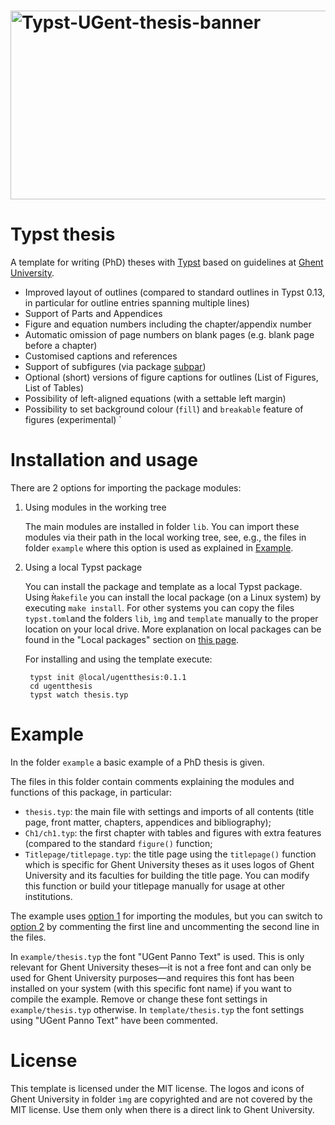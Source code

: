 <h1>
<img width="2146" height="302" alt="Typst-UGent-thesis-banner" src="https://github.com/user-attachments/assets/4d31ee26-9639-4566-9142-68ef41a2a19f" />
</h1>

# Typst thesis

A template for writing (PhD) theses with [Typst](https://typst.app/) based on guidelines at [Ghent University](https://www.ugent.be/en).

- Improved layout of outlines (compared to standard outlines in Typst 0.13, in particular for outline entries spanning multiple lines)
- Support of Parts and Appendices
- Figure and equation numbers including the chapter/appendix number
- Automatic omission of page numbers on blank pages (e.g. blank page before a chapter)
- Customised captions and references
- Support of subfigures (via package [subpar](https://typst.app/universe/package/subpar))
- Optional (short) versions of figure captions for outlines (List of Figures, List of Tables)
- Possibility of left-aligned equations (with a settable left margin)
- Possibility to set background colour (`fill`) and `breakable` feature of figures (experimental)
`

# Installation and usage


There are 2 options for importing the package modules:

1. <a name="workingtree"></a> Using modules in the working tree 

    The main modules are installed in folder `lib`. You can import these modules via their path in the local working tree, see, e.g., the files in folder `example` where this option is used as explained in [Example](#example).

2. <a name="localpackage"></a> Using a local Typst package 

    You can install the package and template as a local Typst package. Using  `M̀akefile` you can install the local package (on a Linux system) by executing `make install`. For other systems you can copy the files `typst.toml`and the folders `lib`, `ìmg` and `template` manually to the proper location on your local drive. More explanation on local packages can be found in the "Local packages" section on [this page](https://github.com/typst/packages/#).

    For installing and using the template execute:
    
        typst init @local/ugentthesis:0.1.1  
        cd ugentthesis
        typst watch thesis.typ
 

 
# Example

In the folder `example` a basic example of a PhD thesis is given. 

The files in this folder contain comments explaining the modules and functions of this package, in particular:

- `thesis.typ`: the main file with settings and imports of all contents (title page, front matter, chapters, appendices and bibliography);
- `Ch1/ch1.typ`: the first chapter with tables and figures with extra features (compared to the standard `figure()` function;
- `Titlepage/titlepage.typ`: the title page using the `titlepage()` function which is specific for Ghent University theses as it uses logos of Ghent University and its faculties for building the title page. You can modify this function or build your titlepage manually for usage at other institutions.

The example uses [option 1](#workingtree) for importing the modules, but you can switch to [option 2](#localpackage) by commenting the first line and uncommenting the second line in the files.

In `example/thesis.typ` the font "UGent Panno Text" is used. This is only relevant for Ghent University theses—it is not a free font and can only be used for Ghent University purposes—and requires this font has been installed on your system (with this specific font name) if you want to compile the example. Remove or change these font settings in `example/thesis.typ` otherwise. In `template/thesis.typ` the font settings using "UGent Panno Text" have been commented.

# License
This template is licensed under the MIT license.
The logos and icons of Ghent University in folder `ìmg` are copyrighted and are not covered by the MIT license. Use them only when there is a direct link to Ghent University. 
